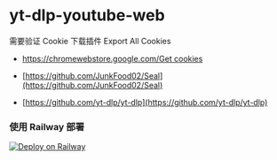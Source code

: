 # yt-dlp-youtube-web

需要验证 Cookie 下载插件 Export All Cookies

- [https://chromewebstore.google.com/Get cookies](https://chromewebstore.google.com/detail/get-cookiestxt-locally/cclelndahbckbenkjhflpdbgdldlbecc)

- [https://github.com/JunkFood02/Seal](https://github.com/JunkFood02/Seal)

- [https://github.com/yt-dlp/yt-dlp](https://github.com/yt-dlp/yt-dlp)



###  使用 Railway 部署

[![Deploy on Railway](https://railway.app/button.svg)](https://railway.com?referralCode=iqfVhM)



